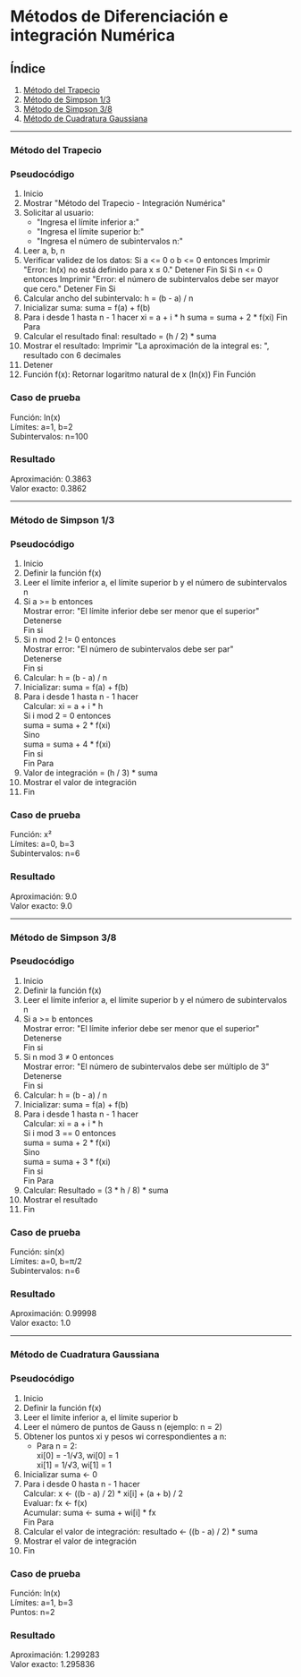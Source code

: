 # Métodos de Diferenciación e integración Numérica

## Índice
1. [Método del Trapecio](#método-del-trapecio)
2. [Método de Simpson 1/3](#método-de-simpson-13)
3. [Método de Simpson 3/8](#método-de-simpson-38)
4. [Método de Cuadratura Gaussiana](#método-de-cuadratura-gaussiana)

---

### Método del Trapecio
<a name="método-del-trapecio"></a>

### Pseudocódigo

1. Inicio
2. Mostrar "Método del Trapecio - Integración Numérica"
3. Solicitar al usuario:
   - "Ingresa el límite inferior a:"
   - "Ingresa el límite superior b:"
   - "Ingresa el número de subintervalos n:"
4. Leer a, b, n
5. Verificar validez de los datos:
   Si a <= 0 o b <= 0 entonces
      Imprimir "Error: ln(x) no está definido para x ≤ 0."
      Detener
   Fin Si
   Si n <= 0 entonces
      Imprimir "Error: el número de subintervalos debe ser mayor que cero."
      Detener
   Fin Si
6. Calcular ancho del subintervalo: h = (b - a) / n
7. Inicializar suma: suma = f(a) + f(b)
8. Para i desde 1 hasta n - 1 hacer
      xi = a + i * h
      suma = suma + 2 * f(xi)
   Fin Para
9. Calcular el resultado final: resultado = (h / 2) * suma
10. Mostrar el resultado: Imprimir "La aproximación de la integral es: ", resultado con 6 decimales
11. Detener
12. Función f(x): Retornar logaritmo natural de x (ln(x))
Fin Función

### Caso de prueba
Función: ln(x)<br>
Límites: a=1, b=2<br>
Subintervalos: n=100<br>

### Resultado
Aproximación: 0.3863<br>
Valor exacto: 0.3862<br>

---

### Método de Simpson 1/3
<a name="método-de-simpson-13"></a>

### Pseudocódigo

1. Inicio  
2. Definir la función f(x)  
3. Leer el límite inferior a, el límite superior b y el número de subintervalos n  
4. Si a >= b entonces  
      Mostrar error: "El límite inferior debe ser menor que el superior"  
      Detenerse  
   Fin si  
5. Si n mod 2 != 0 entonces  
      Mostrar error: "El número de subintervalos debe ser par"  
      Detenerse  
   Fin si  
6. Calcular: h = (b - a) / n  
7. Inicializar: suma = f(a) + f(b)  
8. Para i desde 1 hasta n - 1 hacer  
      Calcular: xi = a + i * h  
      Si i mod 2 = 0 entonces  
         suma = suma + 2 * f(xi)  
      Sino  
         suma = suma + 4 * f(xi)  
      Fin si  
   Fin Para  
9. Valor de integración = (h / 3) * suma  
10. Mostrar el valor de integración  
11. Fin  

### Caso de prueba
Función: x²<br>
Límites: a=0, b=3<br>
Subintervalos: n=6<br>

### Resultado
Aproximación: 9.0<br>
Valor exacto: 9.0<br>

---

### Método de Simpson 3/8
<a name="método-de-simpson-38"></a>

### Pseudocódigo

1. Inicio  
2. Definir la función f(x)  
3. Leer el límite inferior a, el límite superior b y el número de subintervalos n  
4. Si a >= b entonces  
      Mostrar error: "El límite inferior debe ser menor que el superior"  
      Detenerse  
   Fin si  
5. Si n mod 3 ≠ 0 entonces  
      Mostrar error: "El número de subintervalos debe ser múltiplo de 3"  
      Detenerse  
   Fin si  
6. Calcular: h = (b - a) / n  
7. Inicializar: suma = f(a) + f(b)  
8. Para i desde 1 hasta n - 1 hacer  
      Calcular: xi = a + i * h  
      Si i mod 3 == 0 entonces  
         suma = suma + 2 * f(xi)  
      Sino  
         suma = suma + 3 * f(xi)  
      Fin si  
   Fin Para  
9. Calcular: Resultado = (3 * h / 8) * suma  
10. Mostrar el resultado  
11. Fin  

### Caso de prueba
Función: sin(x)<br>
Límites: a=0, b=π/2<br>
Subintervalos: n=6<br>

### Resultado
Aproximación: 0.99998<br>
Valor exacto: 1.0<br>

---

### Método de Cuadratura Gaussiana
<a name="método-de-cuadratura-gaussiana"></a>

### Pseudocódigo

1. Inicio  
2. Definir la función f(x)  
3. Leer el límite inferior a, el límite superior b  
4. Leer el número de puntos de Gauss n (ejemplo: n = 2)  
5. Obtener los puntos xi y pesos wi correspondientes a n:  
   - Para n = 2:  
      xi[0] = -1/√3, wi[0] = 1  
      xi[1] = 1/√3, wi[1] = 1  
6. Inicializar suma ← 0  
7. Para i desde 0 hasta n - 1 hacer  
      Calcular: x ← ((b - a) / 2) * xi[i] + (a + b) / 2  
      Evaluar: fx ← f(x)  
      Acumular: suma ← suma + wi[i] * fx  
   Fin Para  
8. Calcular el valor de integración: resultado ← ((b - a) / 2) * suma  
9. Mostrar el valor de integración  
10. Fin  

### Caso de prueba
Función: ln(x)<br>
Límites: a=1, b=3<br>
Puntos: n=2<br>

### Resultado
Aproximación: 1.299283<br>
Valor exacto: 1.295836<br>